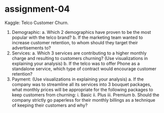 # assignment-04

Kaggle: Telco Customer Churn.

1. Demographic:
a. Which 2 demographics have proven to be the most popular with the telco brand?
b. If the marketing team wanted to increase customer retention, to whom should
they target their advertisements to?
2. Services:
a. Which 3 services are contributing to a higher monthly charge and resulting to
customers churning? (Use visualizations in explaining your analysis)
b. If the telco was to offer Phone as a standalone service, which type of contract
would encourage customer retention?
3. Payment: (Use visualizations in explaining your analysis)
a. If the company was to streamline all its services into 3 bouquet packages, what
monthly prices will be appropriate for the following packages to keep customers
from churning:
i. Basic
ii. Plus
iii. Premium
b. Should the company strictly go paperless for their monthly billings as a technique
of keeping their customers and why?
